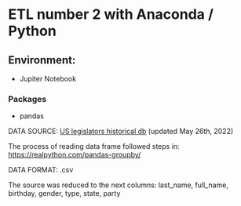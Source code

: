 
# ETL number 2 with Anaconda / Python

## Environment:
+ Jupiter Notebook

### Packages
+ pandas

DATA SOURCE:  [US legislators historical db](https://github.com/unitedstates/congress-legislators)  (updated May 26th, 2022)

The process of reading data frame followed steps in: https://realpython.com/pandas-groupby/

DATA FORMAT: .csv

The source was reduced to the next columns: last_name, full_name, birthday, gender, type, state, party
